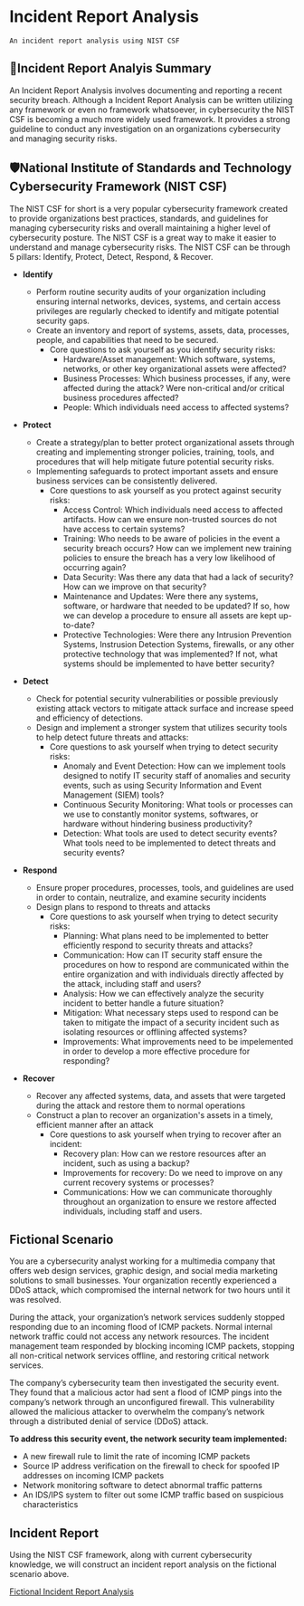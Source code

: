 # Incident Report Analysis
    An incident report analysis using NIST CSF

<h2>📝Incident Report Analyis Summary</h2>

An Incident Report Analysis involves documenting and reporting a recent security breach. Although a Incident Report Analysis can be written utilizing any framework or even no framework whatsoever, in cybersecurity the NIST CSF is becoming a much more widely used framework. It provides a strong guideline to conduct any investigation on an organizations cybersecurity and managing security risks. 

<h2>🛡️National Institute of Standards and Technology Cybersecurity Framework (NIST CSF)</h2>

The NIST CSF for short is a very popular cybersecurity framework created to provide organizations best practices, standards, and guidelines for managing cybersecurity risks and overall maintaining a higher level of cybersecurity posture. The NIST CSF is a great way to make it easier to understand and manage cybersecurity risks. The NIST CSF can be through 5 pillars: Identify, Protect, Detect, Respond, & Recover. 

- <b>Identify</b>
  - Perform routine security audits of your organization including ensuring internal networks, devices, systems, and certain access privileges are regularly checked to identify and mitigate potential security gaps.
  - Create an inventory and report of systems, assets, data, processes, people, and capabilities that need to be secured.
    - Core questions to ask yourself as you identify security risks:
      - Hardware/Asset management: Which software, systems, networks, or other key organizational assets were affected?
      - Business Processes: Which business processes, if any, were affected during the attack? Were non-critical and/or critical business procedures affected?
      - People: Which individuals need access to affected systems?

- <b>Protect</b>
  - Create a strategy/plan to better protect organizational assets through creating and implementing stronger policies, training, tools, and procedures that will help mitigate future potential security risks.
  - Implementing safeguards to protect important assets and ensure business services can be consistently delivered.
    - Core questions to ask yourself as you protect against security risks:
      - Access Control: Which individuals need access to affected artifacts. How can we ensure non-trusted sources do not have access to certain systems?
      - Training: Who needs to be aware of policies in the event a security breach occurs? How can we implement new training policies to ensure the breach has a very low likelihood of occurring again?
      - Data Security: Was there any data that had a lack of security? How can we improve on that security?
      - Maintenance and Updates: Were there any systems, software, or hardware that needed to be updated? If so, how we can develop a procedure to ensure all assets are kept up-to-date?
      - Protective Technologies: Were there any Intrusion Prevention Systems, Instrusion Detection Systems, firewalls, or any other protective technology that was implemented? If not, what systems should be implemented to have better security?

- <b>Detect</b>
  - Check for potential security vulnerabilities or possible previously existing attack vectors to mitigate attack surface and increase speed and efficiency of detections.
  - Design and implement a stronger system that utilizes security tools to help detect future threats and attacks:
    - Core questions to ask yourself when trying to detect security risks:
      - Anomaly and Event Detection: How can we implement tools designed to notify IT security staff of anomalies and security events, such as using Security Information and Event Management (SIEM) tools?
      - Continuous Security Monitoring: What tools or processes can we use to constantly monitor systems, softwares, or hardware without hindering business productivity?
      - Detection: What tools are used to detect security events? What tools need to be implemented to detect threats and security events?
     
- <b>Respond</b>
  - Ensure proper procedures, processes, tools, and guidelines are used in order to contain, neutralize, and examine security incidents
  - Design plans to respond to threats and attacks
    - Core questions to ask yourself when trying to detect security risks:
      - Planning: What plans need to be implemented to better efficiently respond to security threats and attacks?
      - Communication: How can IT security staff ensure the procedures on how to respond are communicated within the entire organization and with individuals directly affected by the attack, including staff and users?
      - Analysis: How we can effectively analyze the security incident to better handle a future situation?
      - Mitigation: What necessary steps used to respond can be taken to mitigate the impact of a security incident such as isolating resources or offlining affected systems?
      - Improvements: What improvements need to be impelemented in order to develop a more effective procedure for responding?
     
- <b>Recover</b>
  - Recover any affected systems, data, and assets that were targeted during the attack and restore them to normal operations
  - Construct a plan to recover an organization's assets in a timely, efficient manner after an attack
    - Core questions to ask yourself when trying to recover after an incident:
      - Recovery plan: How can we restore resources after an incident, such as using a backup?
      - Improvements for recovery: Do we need to improve on any current recovery systems or processes?
      - Communications: How we can communicate thoroughly throughout an organization to ensure we restore affected individuals, including staff and users.

<h2>Fictional Scenario</h2>

You are a cybersecurity analyst working for a multimedia company that offers web design services, graphic design, and social media marketing solutions to small businesses. Your organization recently experienced a DDoS attack, which compromised the internal network for two hours until it was resolved.

During the attack, your organization’s network services suddenly stopped responding due to an incoming flood of ICMP packets. Normal internal network traffic could not access any network resources. The incident management team responded by blocking incoming ICMP packets, stopping all non-critical network services offline, and restoring critical network services. 

The company’s cybersecurity team then investigated the security event. They found that a malicious actor had sent a flood of ICMP pings into the company’s network through an unconfigured firewall. This vulnerability allowed the malicious attacker to overwhelm the company’s network through a distributed denial of service (DDoS) attack. 

<b>To address this security event, the network security team implemented:</b>
  - A new firewall rule to limit the rate of incoming ICMP packets
  - Source IP address verification on the firewall to check for spoofed IP addresses on incoming ICMP packets
  - Network monitoring software to detect abnormal traffic patterns
  - An IDS/IPS system to filter out some ICMP traffic based on suspicious characteristics

<h2>Incident Report</h2>

Using the NIST CSF framework, along with current cybersecurity knowledge, we will construct an incident report analysis on the fictional scenario above.

[Fictional Incident Report Analysis](https://docs.google.com/document/d/1Irng0T3Gv3w8o4dQl3dtfsqjswzdHaCxujLbMb05Ft0/edit?usp=sharing&resourcekey=0-c8JfvklBr4ILOR5F2cYEBQ)
